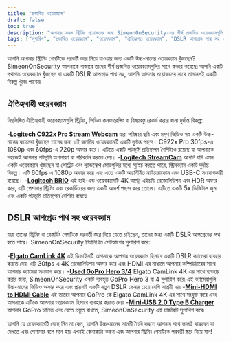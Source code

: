 ```yaml
---
title: "প্রস্তাবিত ওয়েবক্যাম"
draft: false
toc: true
description: "আপনার সমস্ত স্ট্রিমিং প্রয়োজনের জন্য SimeonOnSecurity-এর শীর্ষ প্রস্তাবিত ওয়েবক্যামগুলি আবিষ্কার করুন৷ ঐতিহ্যবাহী ওয়েবক্যামগুলি থেকে বেছে নিন, যেমন Logitech C922x Pro Stream Webcam, Logitech StreamCam, এবং Logitech BRIO, অথবা ব্যবহৃত GoPro Hero 3 4 এর সাথে Elgato CamLink 4K ব্যবহার করে একটি DSLR আপগ্রেড পাথ সহ একটি ওয়েবক্যামের জন্য যান, একটি মিনি- HDMI থেকে HDMI কেবল, এবং একটি মিনি-ইউএসবি 2.0 টাইপ বি চার্জার। বাজারে সেরা ওয়েবক্যামগুলির জন্য এখনই কেনাকাটা করুন৷"
tags: ["সুপারিশ", "প্রস্তাবিত ওয়েবক্যাম", "ওয়েবক্যাম", "ঐতিহ্যগত ওয়েবক্যাম", "DSLR আপগ্রেড পাথ সহ ওয়েবক্যাম", "Logitech C922x প্রো স্ট্রিম ওয়েবক্যাম", "লজিটেক স্ট্রিমক্যাম", "Logitech BRIO", "এলগাটো ক্যামলিঙ্ক 4K", "Go Pro Hero 3 4", "মিনি-এইচডিএমআই থেকে এইচডিএমআই কেবল", "মিনি-ইউএসবি 2.0 টাইপ বি চার্জার"]
---
```

 আপনি আপনার স্ট্রিমিং গেমটিকে পরবর্তী স্তরে নিয়ে যাওয়ার জন্য একটি উচ্চ-মানের ওয়েবক্যাম খুঁজছেন? SimeonOnSecurity আপনাকে বাজারে তাদের শীর্ষ প্রস্তাবিত ওয়েবক্যামগুলির সাথে কভার করেছে৷ আপনি একটি প্রথাগত ওয়েবক্যাম খুঁজছেন বা একটি DSLR আপগ্রেড পাথ সহ, আপনি আপনার প্রয়োজনের সাথে মানানসই একটি বিকল্প খুঁজে পাবেন৷

## ঐতিহ্যবাহী ওয়েবক্যাম

নিম্নলিখিত ঐতিহ্যবাহী ওয়েবক্যামগুলি স্ট্রিমিং, ভিডিও কনফারেন্সিং বা বিষয়বস্তু রেকর্ড করার জন্য দুর্দান্ত বিকল্প:

-[**Logitech C922x Pro Stream Webcam**](https://amzn.to/37P4FMN) যারা পরিষ্কার ছবি এবং মসৃণ ভিডিও সহ একটি উচ্চ-মানের ক্যামেরা খুঁজছেন তাদের জন্য এই জনপ্রিয় ওয়েবক্যামটি একটি দুর্দান্ত পছন্দ। C922x Pro 30fps-এ 1080p এবং 60fps-এ 720p অফার করে। এটিতে একটি পটভূমি প্রতিস্থাপন বৈশিষ্ট্যও রয়েছে যা আপনাকে সহজেই আপনার পটভূমি অপসারণ বা পরিবর্তন করতে দেয়।
-[**Logitech StreamCam**](https://amzn.to/2SQUWAA) আপনি যদি এমন একটি ওয়েবক্যাম খুঁজছেন যা পোর্ট্রেট এবং ল্যান্ডস্কেপ মোডগুলির মধ্যে স্যুইচ করতে পারে, স্ট্রিমক্যাম একটি দুর্দান্ত বিকল্প। এটি 60fps এ 1080p অফার করে এবং এতে একটি অন্তর্নির্মিত মাইক্রোফোন এবং USB-C সংযোগকারী রয়েছে।
-[**Logitech BRIO**](https://amzn.to/2uQPjcn) এই হাই-এন্ড ওয়েবক্যামটি 4K আল্ট্রা এইচডি রেজোলিউশন এবং HDR অফার করে, এটি পেশাদার স্ট্রিমিং এবং রেকর্ডিংয়ের জন্য একটি আদর্শ পছন্দ করে তোলে। এটিতে একটি 5x ডিজিটাল জুম এবং একটি পটভূমি প্রতিস্থাপন বৈশিষ্ট্য রয়েছে।

## DSLR আপগ্রেড পাথ সহ ওয়েবক্যাম

যারা তাদের স্ট্রিমিং বা রেকর্ডিং গেমটিকে পরবর্তী স্তরে নিয়ে যেতে চাইছেন, তাদের জন্য একটি DSLR আপগ্রেডের পথ হতে পারে। SimeonOnSecurity নিম্নলিখিত সেটআপের সুপারিশ করে:

-[**Elgato CamLink 4K**](https://amzn.to/3oFugAi) এই ডিভাইসটি আপনাকে আপনার ওয়েবক্যাম হিসাবে একটি DSLR ক্যামেরা ব্যবহার করতে দেয়৷ এটি 30fps এ 4K রেজোলিউশন অফার করে এবং HDMI এর মাধ্যমে আপনার কম্পিউটারের সাথে আপনার ক্যামেরা সংযোগ করে।
-[**Used GoPro Hero 3/4**](https://www.ebay.com/sch/i.html?_nkw=Used+GoPro+HERO+4+Black+Edition) Elgato CamLink 4K এর সাথে ব্যবহার করার জন্য, SimeonOnSecurity একটি ব্যবহৃত GoPro Hero 3 বা 4 সুপারিশ করে৷ এই ক্যামেরাগুলি উচ্চ-মানের ভিডিও অফার করে এবং প্রায়শই একটি নতুন DSLR কেনার চেয়ে বেশি সাশ্রয়ী হয়৷
-[**Mini-HDMI to HDMI Cable**](https://amzn.to/2N1AL2J) এই তারের আপনার GoPro কে Elgato CamLink 4K এর সাথে সংযুক্ত করে এবং আপনাকে এটিকে আপনার ওয়েবক্যাম হিসাবে ব্যবহার করতে দেয়৷
-[**Mini-USB 2.0 Type B Charger**](https://amzn.to/2XyN5t5) আপনার GoPro চালিত এবং যেতে প্রস্তুত রাখতে, SimeonOnSecurity এই চার্জারটি সুপারিশ করে৷

আপনি যে ওয়েবক্যামটি বেছে নিন না কেন, আপনি উচ্চ-মানের সামগ্রী তৈরি করতে আপনার পথে ভালই থাকবেন যা দেখতে এবং পেশাদার বলে মনে হয়৷ এখনই কেনাকাটা করুন এবং আপনার স্ট্রিমিং গেমটিকে পরবর্তী স্তরে নিয়ে যান!
